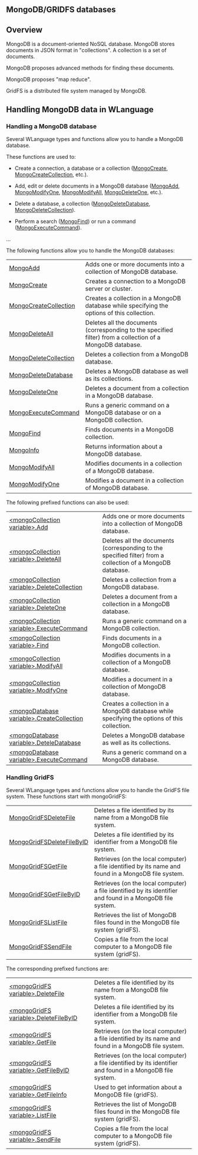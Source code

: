 
## MongoDB/GRIDFS databases
			

<a name="NOTE1"></a>
<a name="NOTE1_1"></a>


## Overview
<a name="overview_ELTTEXTE000138"></a>
MongoDB is a document-oriented NoSQL database. MongoDB stores documents in JSON format in "collections". A collection is a set of documents.

MongoDB proposes advanced methods for finding these documents.

MongoDB proposes "map reduce".

GridFS is a distributed file system managed by MongoDB.



<a name="NOTE2"></a>
<a name="NOTE2_1"></a>


## Handling MongoDB data in WLanguage
<a name="handling_mongodb_data_wlanguage_ELTTEXTE000162"></a>


### Handling a MongoDB database
<a name="handling_mongodb_database_ELTPARAGRAPHE000033"></a>

Several WLanguage types and functions allow you to handle a MongoDB database. 

These functions are used to: 

- Create a connection, a database or a collection ([MongoCreate](../WDLang4/1000022408.md), [MongoCreateCollection](../WDLang4/1000022434.md), etc.). 

- Add, edit or delete documents in a MongoDB database ([MongoAdd](../WDLang4/1000022432.md), [MongoModifyOne](../WDLang4/1000022443.md), [MongoModifyAll](../WDLang4/1000022603.md), [MongoDeleteOne](../WDLang4/1000022446.md), etc.). 

- Delete a database, a collection ([MongoDeleteDatabase](../WDLang4/1000022444.md), [MongoDeleteCollection](../WDLang4/1000022558.md)). 

- Perform a search ([MongoFind](../WDLang4/1000022433.md)) or run a command ([MongoExecuteCommand](../WDLang4/1000022435.md)). 


...

The following functions allow you to handle the MongoDB databases: 



|   |   |
| --- | --- |
| [MongoAdd](../WDLang4/1000022432.md) | Adds one or more documents into a collection of MongoDB database. |
| [MongoCreate](../WDLang4/1000022408.md) | Creates a connection to a MongoDB server or cluster. |
| [MongoCreateCollection](../WDLang4/1000022434.md) | Creates a collection in a MongoDB database while specifying the options of this collection. |
| [MongoDeleteAll](../WDLang4/1000022445.md) | Deletes all the documents (corresponding to the specified filter) from a collection of a MongoDB database. |
| [MongoDeleteCollection](../WDLang4/1000022558.md) | Deletes a collection from a MongoDB database. |
| [MongoDeleteDatabase](../WDLang4/1000022444.md) | Deletes a MongoDB database as well as its collections. |
| [MongoDeleteOne](../WDLang4/1000022446.md) | Deletes a document from a collection in a MongoDB database. |
| [MongoExecuteCommand](../WDLang4/1000022435.md) | Runs a generic command on a MongoDB database or on a MongoDB collection. |
| [MongoFind](../WDLang4/1000022433.md) | Finds documents in a MongoDB collection. |
| [MongoInfo](../WDLang4/1000022441.md) | Returns information about a MongoDB database. |
| [MongoModifyAll](../WDLang4/1000022603.md) | Modifies documents in a collection of a MongoDB database. |
| [MongoModifyOne](../WDLang4/1000022443.md) | Modifies a document in a collection of MongoDB database. |





The following prefixed functions can also be used: 



|   |   |
| --- | --- |
| [&lt;mongoCollection variable&gt;.Add](../WDLang4/1000025345.md) | Adds one or more documents into a collection of MongoDB database. |
| [&lt;mongoCollection variable&gt;.DeleteAll](../WDLang4/1000025401.md) | Deletes all the documents (corresponding to the specified filter) from a collection of a MongoDB database. |
| [&lt;mongoCollection variable&gt;.DeleteCollection](../WDLang4/1000025400.md) | Deletes a collection from a MongoDB database. |
| [&lt;mongoCollection variable&gt;.DeleteOne](../WDLang4/1000025402.md) | Deletes a document from a collection in a MongoDB database. |
| [&lt;mongoCollection variable&gt;.ExecuteCommand](../WDLang4/1000023819.md) | Runs a generic command on a MongoDB collection. |
| [&lt;mongoCollection variable&gt;.Find](../WDLang4/1000025356.md) | Finds documents in a MongoDB collection. |
| [&lt;mongoCollection variable&gt;.ModifyAll](../WDLang4/1000025397.md) | Modifies documents in a collection of a MongoDB database. |
| [&lt;mongoCollection variable&gt;.ModifyOne](../WDLang4/1000025398.md) | Modifies a document in a collection of MongoDB database. |
| [&lt;mongoDatabase variable&gt;.CreateCollection](../WDLang4/1000023612.md) | Creates a collection in a MongoDB database while specifying the options of this collection. |
| [&lt;mongoDatabase variable&gt;.DeteleDatabase](../WDLang4/1000025399.md) | Deletes a MongoDB database as well as its collections. |
| [&lt;mongoDatabase variable&gt;.ExecuteCommand](../WDLang4/1000023636.md) | Runs a generic command on a MongoDB database. |








### Handling GridFS
<a name="handling_gridfs_ELTPARAGRAPHE000085"></a>Several WLanguage types and functions allow you to handle the GridFS file system. These functions start with mongoGridFS:  



|   |   |
| --- | --- |
| [MongoGridFSDeleteFile](../WDLang4/1000022440.md) | Deletes a file identified by its name from a MongoDB file system. |
| [MongoGridFSDeleteFileByID](../WDLang4/1000022596.md) | Deletes a file identified by its identifier from a MongoDB file system. |
| [MongoGridFSGetFile](../WDLang4/1000022439.md) | Retrieves (on the local computer) a file identified by its name and found in a MongoDB file system. |
| [MongoGridFSGetFileByID](../WDLang4/1000022595.md) | Retrieves (on the local computer) a file identified by its identifier and found in a MongoDB file system. |
| [MongoGridFSListFile](../WDLang4/1000022438.md) | Retrieves the list of MongoDB files found in the MongoDB file system (gridFS). |
| [MongoGridFSSendFile](../WDLang4/1000022436.md) | Copies a file from the local computer to a MongoDB file system (gridFS). |





The corresponding prefixed functions are: 



|   |   |
| --- | --- |
| [&lt;mongoGridFS variable&gt;.DeleteFile](../WDLang4/1000025394.md) | Deletes a file identified by its name from a MongoDB file system. |
| [&lt;mongoGridFS variable&gt;.DeleteFileByID](../WDLang4/1000025395.md) | Deletes a file identified by its identifier from a MongoDB file system. |
| [&lt;mongoGridFS variable&gt;.GetFile](../WDLang4/1000025391.md) | Retrieves (on the local computer) a file identified by its name and found in a MongoDB file system. |
| [&lt;mongoGridFS variable&gt;.GetFileByID](../WDLang4/1000025392.md) | Retrieves (on the local computer) a file identified by its identifier and found in a MongoDB file system. |
| [&lt;mongoGridFS variable&gt;.GetFileInfo](../WDLang4/1000025393.md) | Used to get information about a MongoDB file (gridFS). |
| [&lt;mongoGridFS variable&gt;.ListFile](../WDLang4/1000025358.md) | Retrieves the list of MongoDB files found in the MongoDB file system (gridFS). |
| [&lt;mongoGridFS variable&gt;.SendFile](../WDLang4/1000025357.md) | Copies a file from the local computer to a MongoDB file system (gridFS). |






